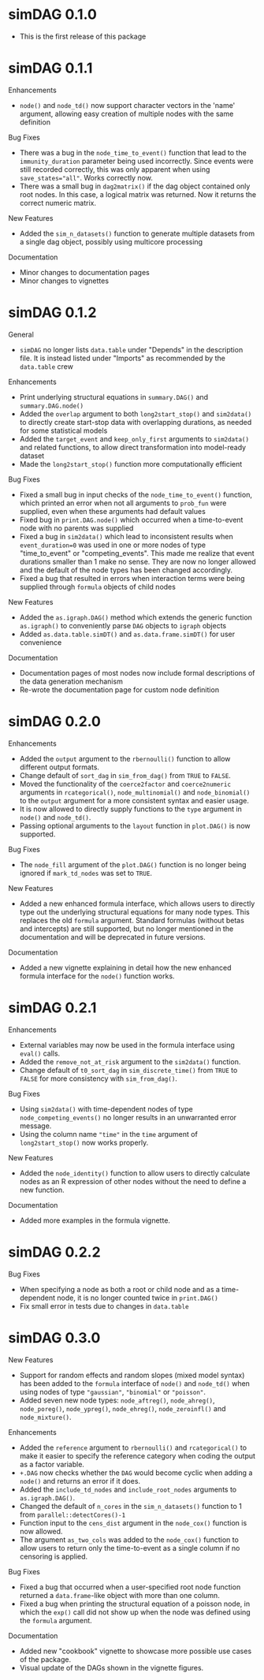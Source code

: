# simDAG 0.1.0

* This is the first release of this package

# simDAG 0.1.1

Enhancements

* `node()` and `node_td()` now support character vectors in the 'name' argument, allowing easy creation of multiple nodes with the same definition

Bug Fixes

* There was a bug in the `node_time_to_event()` function that lead to the `immunity_duration` parameter being used incorrectly. Since events were still recorded correctly, this was only apparent when using `save_states="all"`. Works correctly now.
* There was a small bug in `dag2matrix()` if the dag object contained only root nodes. In this case, a logical matrix was returned. Now it returns the correct numeric matrix.

New Features

* Added the `sim_n_datasets()` function to generate multiple datasets from a single dag object, possibly using multicore processing

Documentation

* Minor changes to documentation pages
* Minor changes to vignettes

# simDAG 0.1.2

General

* `simDAG` no longer lists `data.table` under "Depends" in the description file. It is instead listed under "Imports" as recommended by the `data.table` crew

Enhancements

* Print underlying structural equations in `summary.DAG()` and `summary.DAG.node()`
* Added the `overlap` argument to both `long2start_stop()` and `sim2data()` to directly create start-stop data with overlapping durations, as needed for some statistical models
* Added the `target_event` and `keep_only_first` arguments to `sim2data()` and related functions, to allow direct transformation into model-ready dataset
* Made the `long2start_stop()` function more computationally efficient

Bug Fixes

* Fixed a small bug in input checks of the `node_time_to_event()` function, which printed an error when not all arguments to `prob_fun` were supplied, even when these arguments had default values
* Fixed bug in `print.DAG.node()` which occurred when a time-to-event node with no parents was supplied
* Fixed a bug in `sim2data()` which lead to inconsistent results when `event_duration=0` was used in one or more nodes of type "time_to_event" or "competing_events". This made me realize that event durations smaller than 1 make no sense. They are now no longer allowed and the default of the node types has been changed accordingly.
* Fixed a bug that resulted in errors when interaction terms were being supplied through `formula` objects of child nodes 

New Features

* Added the `as.igraph.DAG()` method which extends the generic function `as.igraph()` to conveniently parse `DAG` objects to `igraph` objects
* Added `as.data.table.simDT()` and `as.data.frame.simDT()` for user convenience

Documentation

* Documentation pages of most nodes now include formal descriptions of the data generation mechanism
* Re-wrote the documentation page for custom node definition

# simDAG 0.2.0

Enhancements

* Added the `output` argument to the `rbernoulli()` function to allow different output formats.
* Change default of `sort_dag` in `sim_from_dag()` from `TRUE` to `FALSE`.
* Moved the functionality of the `coerce2factor` and `coerce2numeric` arguments in `rcategorical()`, `node_multinomial()` and `node_binomial()` to the `output` argument for a more consistent syntax and easier usage.
* It is now allowed to directly supply functions to the `type` argument in `node()` and `node_td()`.
* Passing optional arguments to the `layout` function in `plot.DAG()` is now supported.

Bug Fixes

* The `node_fill` argument of the `plot.DAG()` function is no longer being ignored if `mark_td_nodes` was set to `TRUE`.

New Features

* Added a new enhanced formula interface, which allows users to directly type out the underlying structural equations for many node types. This replaces the old `formula` argument. Standard formulas (without betas and intercepts) are still supported, but no longer mentioned in the documentation and will be deprecated in future versions.

Documentation

* Added a new vignette explaining in detail how the new enhanced formula interface for the `node()` function works.

# simDAG 0.2.1

Enhancements

* External variables may now be used in the formula interface using `eval()` calls.
* Added the `remove_not_at_risk` argument to the `sim2data()` function.
* Change default of `t0_sort_dag` in `sim_discrete_time()` from `TRUE` to `FALSE` for more consistency with `sim_from_dag()`.

Bug Fixes

* Using `sim2data()` with time-dependent nodes of type `node_competing_events()` no longer results in an unwarranted error message.
* Using the column name `"time"` in the `time` argument of `long2start_stop()` now works properly.

New Features

* Added the `node_identity()` function to allow users to directly calculate nodes as an R expression of other nodes without the need to define a new function.

Documentation

* Added more examples in the formula vignette.

# simDAG 0.2.2

Bug Fixes

* When specifying a node as both a root or child node and as a time-dependent node, it is no longer counted twice in `print.DAG()`
* Fix small error in tests due to changes in `data.table`

# simDAG 0.3.0

New Features

* Support for random effects and random slopes (mixed model syntax) has been added to the `formula` interface of `node()` and `node_td()` when using nodes of type `"gaussian"`, `"binomial"` or `"poisson"`. 
* Added seven new node types: `node_aftreg()`, `node_ahreg()`, `node_poreg()`, `node_ypreg()`, `node_ehreg()`, `node_zeroinfl()` and `node_mixture()`.

Enhancements

* Added the `reference` argument to `rbernoulli()` and `rcategorical()` to make it easier to specify the reference category when coding the output as a factor variable.
* `+.DAG` now checks whether the `DAG` would become cyclic when adding a `node()` and returns an error if it does.
* Added the `include_td_nodes` and `include_root_nodes` arguments to `as.igraph.DAG()`.
* Changed the default of `n_cores` in the `sim_n_datasets()` function to 1 from `parallel::detectCores()-1`
* Function input to the `cens_dist` argument in the `node_cox()` function is now allowed.
* The argument `as_two_cols` was added to the `node_cox()` function to allow users to return only the time-to-event as a single column if no censoring is applied.

Bug Fixes

* Fixed a bug that occurred when a user-specified root node function returned a `data.frame`-like object with more than one column.
* Fixed a bug when printing the structural equation of a poisson node, in which the `exp()` call did not show up when the node was defined using the `formula` argument.

Documentation

* Added new "cookbook" vignette to showcase more possible use cases of the package.
* Visual update of the DAGs shown in the vignette figures.
